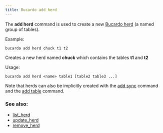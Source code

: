 ```yaml
---
title: Bucardo add herd
---
```


The **add herd** command is used to create a new [Bucardo herd](/Bucardo/Bucardo_herd) (a named group of tables).

Example:

    bucardo add herd chuck t1 t2

Creates a new herd named **chuck** which contains the tables **t1** and **t2**

Usage:

    bucardo add herd <name> table1 [table2 table3 ...]

Note that herds can also be implicitly created with the [add sync](/Bucardo/add_sync) command and the [add table](/Bucardo/add_table) command.

### See also:

-   [list_herd](/Bucardo/list_herd)
-   [update_herd](/Bucardo/update_herd)
-   [remove_herd](/Bucardo/remove_herd)

